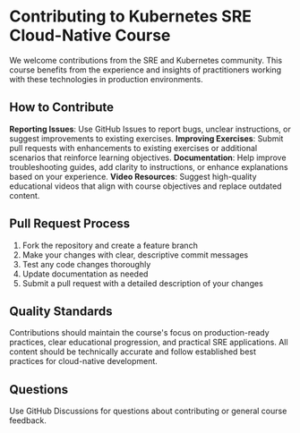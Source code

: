 # Contributing to Kubernetes SRE Cloud-Native Course

We welcome contributions from the SRE and Kubernetes community. This course benefits from the experience and insights of practitioners working with these technologies in production environments.

## How to Contribute

**Reporting Issues**: Use GitHub Issues to report bugs, unclear instructions, or suggest improvements to existing exercises.
**Improving Exercises**: Submit pull requests with enhancements to existing exercises or additional scenarios that reinforce learning objectives.
**Documentation**: Help improve troubleshooting guides, add clarity to instructions, or enhance explanations based on your experience.
**Video Resources**: Suggest high-quality educational videos that align with course objectives and replace outdated content.

## Pull Request Process

1. Fork the repository and create a feature branch
2. Make your changes with clear, descriptive commit messages
3. Test any code changes thoroughly
4. Update documentation as needed
5. Submit a pull request with a detailed description of your changes

## Quality Standards

Contributions should maintain the course's focus on production-ready practices, clear educational progression, and practical SRE applications. All content should be technically accurate and follow established best practices for cloud-native development.

## Questions

Use GitHub Discussions for questions about contributing or general course feedback.